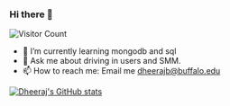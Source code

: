### Hi there 👋

![Visitor Count](https://profile-counter.glitch.me/bhatiadheeraj/count.svg)

- 🌱 I’m currently learning mongodb and sql
- 💬 Ask me about driving in users and SMM.
- 📫 How to reach me: Email me [dheerajb@buffalo.edu](@mailto:dheerajb@buffalo.edu)

[![Dheeraj's GitHub stats](https://github-readme-stats.vercel.app/api?username=bhatiadheeraj)](https://github.com/bhatiadheeraj)

<!--
**bhatiadheeraj/bhatiadheeraj** is a ✨ _special_ ✨ repository because its `README.md` (this file) appears on your GitHub profile.

Here are some ideas to get you started:

- 🔭 I’m currently working on ...
- 🌱 I’m currently learning ...
- 👯 I’m looking to collaborate on ...
- 🤔 I’m looking for help with ...
- 💬 Ask me about ...
- 📫 How to reach me: ...
- 😄 Pronouns: ...
- ⚡ Fun fact: ...
-->

